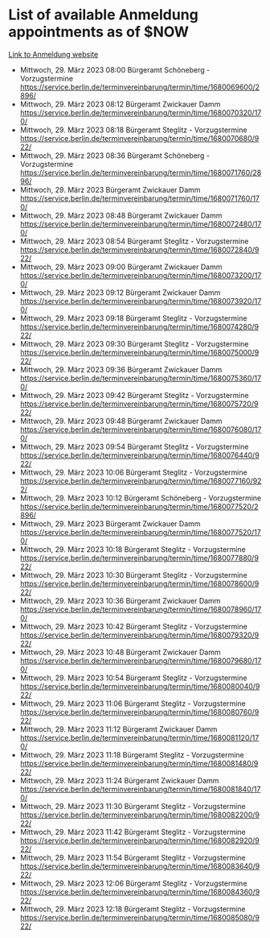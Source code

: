 # List of available Anmeldung appointments as of $NOW
[Link to Anmeldung website](https://service.berlin.de/terminvereinbarung/termin/tag.php?termin=1&anliegen[]=120686&dienstleisterlist=122210,122217,327316,122219,327312,122227,327314,122231,327346,122243,327348,122254,122252,329742,122260,329745,122262,329748,122271,327278,122273,327274,122277,327276,330436,122280,327294,122282,327290,122284,327292,122291,327270,122285,327266,122286,327264,122296,327268,150230,329760,122297,327286,122294,327284,122312,329763,122314,329775,122304,327330,122311,327334,122309,327332,317869,122281,327352,122279,329772,122283,122276,327324,122274,327326,122267,329766,122246,327318,122251,327320,122257,327322,122208,327298,122226,327300&herkunft=http%3A%2F%2Fservice.berlin.de%2Fdienstleistung%2F120686%2F)
- Mittwoch, 29. März 2023 08:00 Bürgeramt Schöneberg - Vorzugstermine https://service.berlin.de/terminvereinbarung/termin/time/1680069600/2896/
- Mittwoch, 29. März 2023 08:12 Bürgeramt Zwickauer Damm https://service.berlin.de/terminvereinbarung/termin/time/1680070320/170/
- Mittwoch, 29. März 2023 08:18 Bürgeramt Steglitz - Vorzugstermine https://service.berlin.de/terminvereinbarung/termin/time/1680070680/922/
- Mittwoch, 29. März 2023 08:36 Bürgeramt Schöneberg - Vorzugstermine https://service.berlin.de/terminvereinbarung/termin/time/1680071760/2896/
- Mittwoch, 29. März 2023  Bürgeramt Zwickauer Damm https://service.berlin.de/terminvereinbarung/termin/time/1680071760/170/
- Mittwoch, 29. März 2023 08:48 Bürgeramt Zwickauer Damm https://service.berlin.de/terminvereinbarung/termin/time/1680072480/170/
- Mittwoch, 29. März 2023 08:54 Bürgeramt Steglitz - Vorzugstermine https://service.berlin.de/terminvereinbarung/termin/time/1680072840/922/
- Mittwoch, 29. März 2023 09:00 Bürgeramt Zwickauer Damm https://service.berlin.de/terminvereinbarung/termin/time/1680073200/170/
- Mittwoch, 29. März 2023 09:12 Bürgeramt Zwickauer Damm https://service.berlin.de/terminvereinbarung/termin/time/1680073920/170/
- Mittwoch, 29. März 2023 09:18 Bürgeramt Steglitz - Vorzugstermine https://service.berlin.de/terminvereinbarung/termin/time/1680074280/922/
- Mittwoch, 29. März 2023 09:30 Bürgeramt Steglitz - Vorzugstermine https://service.berlin.de/terminvereinbarung/termin/time/1680075000/922/
- Mittwoch, 29. März 2023 09:36 Bürgeramt Zwickauer Damm https://service.berlin.de/terminvereinbarung/termin/time/1680075360/170/
- Mittwoch, 29. März 2023 09:42 Bürgeramt Steglitz - Vorzugstermine https://service.berlin.de/terminvereinbarung/termin/time/1680075720/922/
- Mittwoch, 29. März 2023 09:48 Bürgeramt Zwickauer Damm https://service.berlin.de/terminvereinbarung/termin/time/1680076080/170/
- Mittwoch, 29. März 2023 09:54 Bürgeramt Steglitz - Vorzugstermine https://service.berlin.de/terminvereinbarung/termin/time/1680076440/922/
- Mittwoch, 29. März 2023 10:06 Bürgeramt Steglitz - Vorzugstermine https://service.berlin.de/terminvereinbarung/termin/time/1680077160/922/
- Mittwoch, 29. März 2023 10:12 Bürgeramt Schöneberg - Vorzugstermine https://service.berlin.de/terminvereinbarung/termin/time/1680077520/2896/
- Mittwoch, 29. März 2023  Bürgeramt Zwickauer Damm https://service.berlin.de/terminvereinbarung/termin/time/1680077520/170/
- Mittwoch, 29. März 2023 10:18 Bürgeramt Steglitz - Vorzugstermine https://service.berlin.de/terminvereinbarung/termin/time/1680077880/922/
- Mittwoch, 29. März 2023 10:30 Bürgeramt Steglitz - Vorzugstermine https://service.berlin.de/terminvereinbarung/termin/time/1680078600/922/
- Mittwoch, 29. März 2023 10:36 Bürgeramt Zwickauer Damm https://service.berlin.de/terminvereinbarung/termin/time/1680078960/170/
- Mittwoch, 29. März 2023 10:42 Bürgeramt Steglitz - Vorzugstermine https://service.berlin.de/terminvereinbarung/termin/time/1680079320/922/
- Mittwoch, 29. März 2023 10:48 Bürgeramt Zwickauer Damm https://service.berlin.de/terminvereinbarung/termin/time/1680079680/170/
- Mittwoch, 29. März 2023 10:54 Bürgeramt Steglitz - Vorzugstermine https://service.berlin.de/terminvereinbarung/termin/time/1680080040/922/
- Mittwoch, 29. März 2023 11:06 Bürgeramt Steglitz - Vorzugstermine https://service.berlin.de/terminvereinbarung/termin/time/1680080760/922/
- Mittwoch, 29. März 2023 11:12 Bürgeramt Zwickauer Damm https://service.berlin.de/terminvereinbarung/termin/time/1680081120/170/
- Mittwoch, 29. März 2023 11:18 Bürgeramt Steglitz - Vorzugstermine https://service.berlin.de/terminvereinbarung/termin/time/1680081480/922/
- Mittwoch, 29. März 2023 11:24 Bürgeramt Zwickauer Damm https://service.berlin.de/terminvereinbarung/termin/time/1680081840/170/
- Mittwoch, 29. März 2023 11:30 Bürgeramt Steglitz - Vorzugstermine https://service.berlin.de/terminvereinbarung/termin/time/1680082200/922/
- Mittwoch, 29. März 2023 11:42 Bürgeramt Steglitz - Vorzugstermine https://service.berlin.de/terminvereinbarung/termin/time/1680082920/922/
- Mittwoch, 29. März 2023 11:54 Bürgeramt Steglitz - Vorzugstermine https://service.berlin.de/terminvereinbarung/termin/time/1680083640/922/
- Mittwoch, 29. März 2023 12:06 Bürgeramt Steglitz - Vorzugstermine https://service.berlin.de/terminvereinbarung/termin/time/1680084360/922/
- Mittwoch, 29. März 2023 12:18 Bürgeramt Steglitz - Vorzugstermine https://service.berlin.de/terminvereinbarung/termin/time/1680085080/922/

